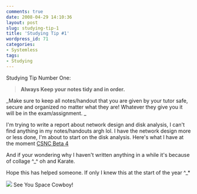 ```yaml
---
comments: true
date: 2008-04-29 14:10:36
layout: post
slug: studying-tip-1
title: 'Studying Tip #1'
wordpress_id: 71
categories:
- Systemless
tags:
- Studying
---
```


Studying Tip Number One:


> **Always Keep your notes tidy and in order.**

_Make sure to keep all notes/handout that you are given by your tutor safe, secure and organized no matter what they are!  Whatever they give you it will be in the exam/assignment. _


I'm trying to write a report about network design and disk analysis, I can't find anything in my notes/handouts argh lol.  I have the network design more or less done, I'm about to start on the disk analysis.  Here's what I have at the moment [CSNC Beta 4](http://www.nationpigeon.com/wordpress/wp-content/uploads/2008/04/network-design-betafour.pdf)

And if your wondering why I haven't written anything in a while it's because of collage ^_^ oh and Karate.

Hope this has helped someone. If only I knew this at the start of the year ^_\*

![](http://img509.imageshack.us/img509/1527/52edsv1.jpg)  See You Space Cowboy!
